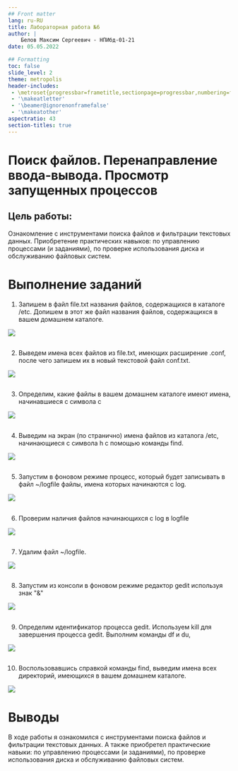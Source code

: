 ```yaml
---
## Front matter
lang: ru-RU
title: Лабораторная работа №6
author: |
	Белов Максим Сергеевич - НПИбд-01-21
date: 05.05.2022

## Formatting
toc: false
slide_level: 2
theme: metropolis
header-includes: 
 - \metroset{progressbar=frametitle,sectionpage=progressbar,numbering=fraction}
 - '\makeatletter'
 - '\beamer@ignorenonframefalse'
 - '\makeatother'
aspectratio: 43
section-titles: true
---
```


# Поиск файлов. Перенаправление ввода-вывода. Просмотр запущенных процессов

## Цель работы:

Ознакомление с инструментами поиска файлов и фильтрации текстовых данных.
Приобретение практических навыков: по управлению процессами (и заданиями), по проверке использования диска и обслуживанию файловых систем.

# Выполнение заданий

1. Запишем в файл file.txt названия файлов, содержащихся в каталоге /etc. Допишем в этот же файл названия файлов, содержащихся в вашем домашнем каталоге.

![](image/s1.png)

##

 2. Выведем имена всех файлов из file.txt, имеющих расширение .conf, после чего запишем их в новый текстовой файл conf.txt.

![](image/s2.png)

##

 3. Определим, какие файлы в вашем домашнем каталоге имеют имена, начинавшиеся с символа c

![](image/s3.png)

##

 4. Выведим на экран (по странично) имена файлов из каталога /etc, начинающиеся с символа h с помощью команды find.

![](image/s4.png)

##

5. Запустим в фоновом режиме процесс, который будет записывать в файл ~/logfile файлы, имена которых начинаются с log.

![](image/s5.png)

##

6. Проверим наличия файлов начинающихся с log в logfile

![](image/s6.png)

##

7. Удалим файл ~/logfile.

![](image/s7.png)

##

8. Запустим из консоли в фоновом режиме редактор gedit используя знак "&"

![](image/s8.png)

##

9. Определим идентификатор процесса gedit. Используем kill для завершения процесса gedit. Выполним команды df и du,

![](image/s9.png)

##

10. Воспользовавшись справкой команды find, выведим имена всех директорий, имеющихся в вашем домашнем каталоге.

![](image/s10.png)


# Выводы

В ходе работы я ознакомился с инструментами поиска файлов и фильтрации текстовых данных. А также приобретел практические навыки: по управлению процессами (и заданиями), по проверке использования диска и обслуживанию файловых систем.